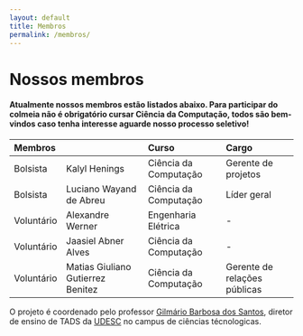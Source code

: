 ```yaml
---
layout: default
title: Membros
permalink: /membros/
---
```


# Nossos membros

#### Atualmente nossos membros estão listados abaixo. Para participar do colmeia não é obrigatório cursar Ciência da Computação, todos são bem-vindos caso tenha interesse aguarde nosso processo seletivo!

| Membros            |                                  |Curso                | Cargo
|:-------------------|:---------------------------------|:--------------------|:-----------------------------|
| Bolsista           | Kalyl Henings                    |Ciência da Computação| Gerente de projetos          |
| Bolsista           | Luciano Wayand de Abreu          |Ciência da Computação| Líder geral                  |
| Voluntário         | Alexandre Werner                 |Engenharia Elétrica  |        -                     |
| Voluntário         | Jaasiel Abner Alves              |Ciência da Computação| -                            |
| Voluntário         | Matias Giuliano Gutierrez Benitez|Ciência da Computação| Gerente de relações públicas |

O projeto é coordenado pelo professor [Gilmário Barbosa dos Santos][gilmario], diretor de ensino de TADS da [UDESC][udesc] no campus de ciências técnologicas. 

[gilmario]: https://www.udesc.br/professor/gilmario.santos
[udesc]: https://www.udesc.br/cct/home
